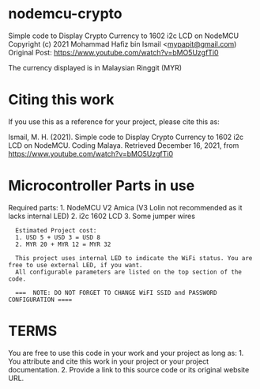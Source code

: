 # nodemcu-crypto
Simple code to Display Crypto Currency to 1602 i2c LCD on NodeMCU
Copyright (c) 2021 Mohammad Hafiz bin Ismail <mypapit@gmail.com)
Original Post: https://www.youtube.com/watch?v=bMO5UzgfTi0

The currency displayed is in Malaysian Ringgit (MYR)

# Citing this work
If you use this as a reference for your project, please cite this as: 
   
Ismail, M. H. (2021). Simple code to Display Crypto Currency to 1602 i2c LCD on NodeMCU. Coding Malaya. 
Retrieved December 16, 2021, from https://www.youtube.com/watch?v=bMO5UzgfTi0 

  
    

 # Microcontroller Parts in use
 Required parts:
       1. NodeMCU V2 Amica (V3 Lolin not recommended as it lacks internal LED)
       2. i2c 1602 LCD 
       3. Some jumper wires
  
      Estimated Project cost: 
      1. USD 5 + USD 3 = USD 8
      2. MYR 20 + MYR 12 = MYR 32
      
      This project uses internal LED to indicate the WiFi status. You are free to use external LED, if you want.
      All configurable parameters are listed on the top section of the code.
      
      ===  NOTE: DO NOT FORGET TO CHANGE WiFI SSID and PASSWORD CONFIGURATION ====
      
      
 # TERMS
   You are free to use this code in your work and your project as long as:
     1. You attribute and cite this work in your project or your project documentation.
     2. Provide a link to this source code or its original website URL.
 
